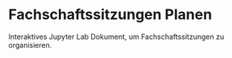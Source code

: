 # Fachschaftssitzungen Planen

Interaktives Jupyter Lab Dokument, um Fachschaftssitzungen zu organisieren.

